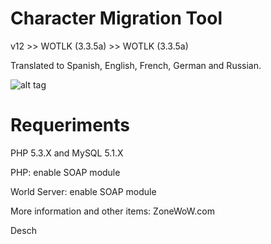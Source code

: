 Character Migration Tool
========

v12 >> WOTLK (3.3.5a) >> WOTLK (3.3.5a)

Translated to Spanish, English, French, German and Russian.

![alt tag](http://i.imgur.com/HD4vBej.png "Migration")


Requeriments
========

PHP 5.3.X and MySQL 5.1.X

PHP: enable SOAP module

World Server: enable SOAP module



More information and other items: ZoneWoW.com

Desch